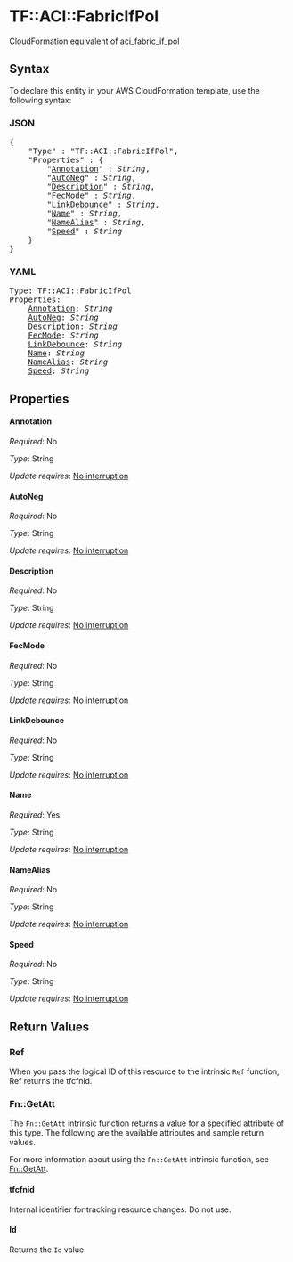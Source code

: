 # TF::ACI::FabricIfPol

CloudFormation equivalent of aci_fabric_if_pol

## Syntax

To declare this entity in your AWS CloudFormation template, use the following syntax:

### JSON

<pre>
{
    "Type" : "TF::ACI::FabricIfPol",
    "Properties" : {
        "<a href="#annotation" title="Annotation">Annotation</a>" : <i>String</i>,
        "<a href="#autoneg" title="AutoNeg">AutoNeg</a>" : <i>String</i>,
        "<a href="#description" title="Description">Description</a>" : <i>String</i>,
        "<a href="#fecmode" title="FecMode">FecMode</a>" : <i>String</i>,
        "<a href="#linkdebounce" title="LinkDebounce">LinkDebounce</a>" : <i>String</i>,
        "<a href="#name" title="Name">Name</a>" : <i>String</i>,
        "<a href="#namealias" title="NameAlias">NameAlias</a>" : <i>String</i>,
        "<a href="#speed" title="Speed">Speed</a>" : <i>String</i>
    }
}
</pre>

### YAML

<pre>
Type: TF::ACI::FabricIfPol
Properties:
    <a href="#annotation" title="Annotation">Annotation</a>: <i>String</i>
    <a href="#autoneg" title="AutoNeg">AutoNeg</a>: <i>String</i>
    <a href="#description" title="Description">Description</a>: <i>String</i>
    <a href="#fecmode" title="FecMode">FecMode</a>: <i>String</i>
    <a href="#linkdebounce" title="LinkDebounce">LinkDebounce</a>: <i>String</i>
    <a href="#name" title="Name">Name</a>: <i>String</i>
    <a href="#namealias" title="NameAlias">NameAlias</a>: <i>String</i>
    <a href="#speed" title="Speed">Speed</a>: <i>String</i>
</pre>

## Properties

#### Annotation

_Required_: No

_Type_: String

_Update requires_: [No interruption](https://docs.aws.amazon.com/AWSCloudFormation/latest/UserGuide/using-cfn-updating-stacks-update-behaviors.html#update-no-interrupt)

#### AutoNeg

_Required_: No

_Type_: String

_Update requires_: [No interruption](https://docs.aws.amazon.com/AWSCloudFormation/latest/UserGuide/using-cfn-updating-stacks-update-behaviors.html#update-no-interrupt)

#### Description

_Required_: No

_Type_: String

_Update requires_: [No interruption](https://docs.aws.amazon.com/AWSCloudFormation/latest/UserGuide/using-cfn-updating-stacks-update-behaviors.html#update-no-interrupt)

#### FecMode

_Required_: No

_Type_: String

_Update requires_: [No interruption](https://docs.aws.amazon.com/AWSCloudFormation/latest/UserGuide/using-cfn-updating-stacks-update-behaviors.html#update-no-interrupt)

#### LinkDebounce

_Required_: No

_Type_: String

_Update requires_: [No interruption](https://docs.aws.amazon.com/AWSCloudFormation/latest/UserGuide/using-cfn-updating-stacks-update-behaviors.html#update-no-interrupt)

#### Name

_Required_: Yes

_Type_: String

_Update requires_: [No interruption](https://docs.aws.amazon.com/AWSCloudFormation/latest/UserGuide/using-cfn-updating-stacks-update-behaviors.html#update-no-interrupt)

#### NameAlias

_Required_: No

_Type_: String

_Update requires_: [No interruption](https://docs.aws.amazon.com/AWSCloudFormation/latest/UserGuide/using-cfn-updating-stacks-update-behaviors.html#update-no-interrupt)

#### Speed

_Required_: No

_Type_: String

_Update requires_: [No interruption](https://docs.aws.amazon.com/AWSCloudFormation/latest/UserGuide/using-cfn-updating-stacks-update-behaviors.html#update-no-interrupt)

## Return Values

### Ref

When you pass the logical ID of this resource to the intrinsic `Ref` function, Ref returns the tfcfnid.

### Fn::GetAtt

The `Fn::GetAtt` intrinsic function returns a value for a specified attribute of this type. The following are the available attributes and sample return values.

For more information about using the `Fn::GetAtt` intrinsic function, see [Fn::GetAtt](https://docs.aws.amazon.com/AWSCloudFormation/latest/UserGuide/intrinsic-function-reference-getatt.html).

#### tfcfnid

Internal identifier for tracking resource changes. Do not use.

#### Id

Returns the <code>Id</code> value.


